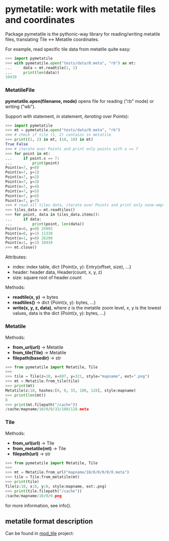 pymetatile: work with metatile files and coordinates
====================================================

Package pymetatile is the pythonic-way library for reading/writing metatile files, translating
Tile <-> Metatile coordinates.

For example, read specific tile data from metatile quite easy:

```python
>>> import pymetatile
>>> with pymetatile.open("tests/data/0.meta", "rb") as mt:
...     data = mt.readtile(1, 1)
...     print(len(data))
10439

```


### MetatileFile

**pymetatile.open(filename, mode)** opens file for reading ("rb" mode) or writing ("wb").

Support *with* statement, *in* statement, *iterating* over Points):

```python
>>> import pymetatile
>>> mt = pymetatile.open("tests/data/0.meta", "rb")
>>> # check if tile (1, 2) contains in metatile
>>> print((1, 2) in mt, (10, 10) in mt)
True False
>>> # iterate over Points and print only points with x == 7
>>> for point in mt:
...     if point.x == 7:
...         print(point)
Point(x=7, y=0)
Point(x=7, y=1)
Point(x=7, y=2)
Point(x=7, y=3)
Point(x=7, y=4)
Point(x=7, y=5)
Point(x=7, y=6)
Point(x=7, y=7)
>>> # read all tiles data, iterate over Points and print only none-empty data:
>>> tiles_data = mt.readtiles()
>>> for point, data in tiles_data.items():
...     if data:
...         print(point, len(data))
Point(x=0, y=0) 25093
Point(x=0, y=1) 11330
Point(x=1, y=0) 26298
Point(x=1, y=1) 10439
>>> mt.close()

```

Attributes:

* index: index table, dict {Point(x, y): Entry(offset, size), ...}
* header: header data, Header(count, x, y, z)
* size: square root of header.count

Methods:

* **readtile(x, y)** -> bytes
* **readtiles()** -> dict {Point(x, y): bytes, ...}
* **write(x, y, z, data)**, where z is the metatile zoom level, x, y is the lowest values,
  data is the dict {Point(x, y): bytes, ...}


### Metatile

Methods:

* **from_url(url)** -> Metatile
* **from_tile(Tile)** -> Metatile
* **filepath(basedir)** -> str

```python
>>> from pymetatile import Metatile, Tile
>>>
>>> tile = Tile(z=10, x=697, y=321, style="mapname", ext=".png")
>>> mt = Metatile.from_tile(tile)
>>> print(mt)
Metatile(z:10, hashes:[0, 0, 33, 180, 128], style:mapname)
>>> print(len(mt))
8
>>> print(mt.filepath("/cache"))
/cache/mapname/10/0/0/33/180/128.meta

```


### Tile

Methods:

* **from_url(url)** -> Tile
* **from_metatile(mt)** -> Tile
* **filepath(url)** -> str

```python
>>> from pymetatile import Metatile, Tile
>>>
>>> mt = Metatile.from_url("mapname/10/0/0/0/0/0.meta")
>>> tile = Tile.from_metatile(mt)
>>> print(tile)
Tile(z:10, x:0, y:0, style:mapname, ext:.png)
>>> print(tile.filepath("/cache"))
/cache/mapname/10/0/0.png

```


for more information, see info().


metatile format description
---------------------------

Can be found in [mod_tile][1] project:


[1]: https://github.com/openstreetmap/mod_tile/blob/master/includes/metatile.h
